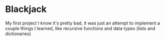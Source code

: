 # Blackjack
My first project
I know it's pretty bad, it was just an attempt to implement a couple things I learned, like recursive functions and data types (lists and dictionaries)
